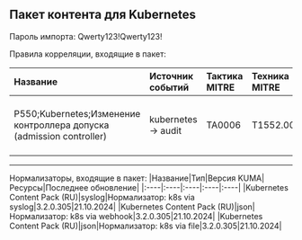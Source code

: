 ## Пакет контента для Kubernetes

Пароль импорта: Qwerty123!Qwerty123!

Правила корреляции, входящие в пакет:

|Название|Источник событий|Тактика MITRE|Техника MITRE|Реализация|Версия KUMA|
|:----|:----|:----|:----|:----|:----|
|P550;Kubernetes;Изменение контроллера допуска (admission controller)|kubernetes -> audit|TA0006|T1552.007|Для работы правила не требуется дополнительных настроек.|3.2.0.305|

---

Нормализаторы, входящие в пакет:
|Название|Тип|Версия KUMA|Ресурсы|Последнее обновление|
|:----|:----|:----|:----|:----|
|Kubernetes Content Pack (RU)|syslog|Нормализатор: k8s via syslog|3.2.0.305|21.10.2024|
|Kubernetes Content Pack (RU)|json|Нормализатор: k8s via webhook|3.2.0.305|21.10.2024|
|Kubernetes Content Pack (RU)|json|Нормализатор: k8s via file|3.2.0.305|21.10.2024|
